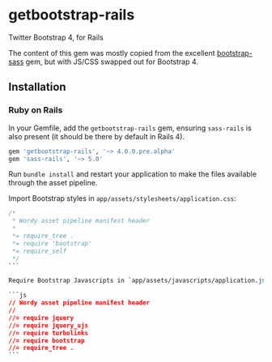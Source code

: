 # getbootstrap-rails
Twitter Bootstrap 4, for Rails

The content of this gem was mostly copied from the excellent [bootstrap-sass](https://github.com/twbs/bootstrap-sass) gem, but with JS/CSS swapped out for Bootstrap 4.

## Installation

### Ruby on Rails

In your Gemfile, add the `getbootstrap-rails` gem, ensuring `sass-rails` is also present (it should be there by default in Rails 4).

```ruby
gem 'getbootstrap-rails', '~> 4.0.0.pre.alpha'
gem 'sass-rails', '~> 5.0'
```

Run `bundle install` and restart your application to make the files available through the asset pipeline.

Import Bootstrap styles in `app/assets/stylesheets/application.css`:

````css
/*
 * Wordy asset pipeline manifest header
 *
 *= require_tree .
 *= require 'bootstrap'
 *= require_self
 */
```

Require Bootstrap Javascripts in `app/assets/javascripts/application.js`:

```js
// Wordy asset pipeline manifest header
//
//= require jquery
//= require jquery_ujs
//= require turbolinks
//= require bootstrap
//= require_tree .
```
